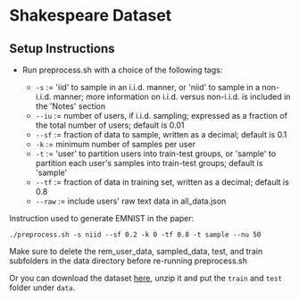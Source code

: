 # Shakespeare Dataset

## Setup Instructions
- Run preprocess.sh with a choice of the following tags:

  - ```-s``` := 'iid' to sample in an i.i.d. manner, or 'niid' to sample in a non-i.i.d. manner; more information on i.i.d. versus non-i.i.d. is included in the 'Notes' section
  - ```--iu``` := number of users, if i.i.d. sampling; expressed as a fraction of the total number of users; default is 0.01
  - ```--sf``` := fraction of data to sample, written as a decimal; default is 0.1
  - ```-k``` := minimum number of samples per user
  - ```-t``` := 'user' to partition users into train-test groups, or 'sample' to partition each user's samples into train-test groups; default is 'sample'
  - ```--tf``` := fraction of data in training set, written as a decimal; default is 0.8
  - ```--raw``` := include users' raw text data in all_data.json

Instruction used to generate EMNIST in the paper:

```
./preprocess.sh -s niid --sf 0.2 -k 0 -tf 0.8 -t sample --nu 50
```


Make sure to delete the rem_user_data, sampled_data, test, and train subfolders in the data directory before re-running preprocess.sh

Or you can download the dataset [here](https://drive.google.com/file/d/1n46Mftp3_ahRi1Z6jYhEriyLtdRDS1tD/view?usp=sharing), unzip it and put the `train` and `test` folder under `data`.
